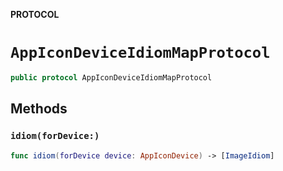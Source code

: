 **PROTOCOL**

# `AppIconDeviceIdiomMapProtocol`

```swift
public protocol AppIconDeviceIdiomMapProtocol
```

## Methods
### `idiom(forDevice:)`

```swift
func idiom(forDevice device: AppIconDevice) -> [ImageIdiom]
```
